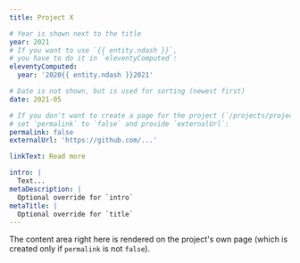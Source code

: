 ```yaml
---
title: Project X

# Year is shown next to the title
year: 2021
# If you want to use `{{ entity.ndash }}`,
# you have to do it in `eleventyComputed`:
eleventyComputed:
  year: '2020{{ entity.ndash }}2021'

# Date is not shown, but is used for sorting (newest first)
date: 2021-05

# If you don't want to create a page for the project (`/projects/project-x/`),
# set `permalink` to `false` and provide `externalUrl`:
permalink: false
externalUrl: 'https://github.com/...'

linkText: Read more

intro: |
  Text...
metaDescription: |
  Optional override for `intro`
metaTitle: |
  Optional override for `title`
---
```


The content area right here
is rendered on the project's own page
(which is created only if `permalink` is not `false`).
